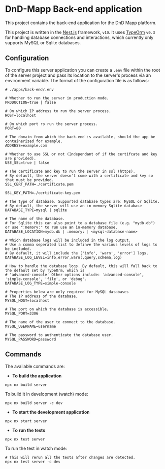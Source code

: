 # DnD-Mapp Back-end application

This project contains the back-end application for the DnD Mapp platform.

This project is written in the [Nest.js](https://nestjs.com) framework, `v10`. It uses [TypeOrm](https://typeorm.io/) `v0.3` for handling database connections and interactions, which currently only supports MySQL or Sqlite databases.

## Configuration

To configure this server application you can create a `.env` file within the root of the server project and pass its location to the server's process via an environment variable. The format of the configuration file is as follows:

```.env
# ./apps/back-end/.env

# Whether to run the server in production mode.
PRODUCTION=true | false

# On which IP address to run the server process.
HOST=localhost

# On which port ro run the server process.
PORT=80

# The domain from which the back-end is available, should the app be containerized for example.
ADDRESS=example.com

# Whether to use SSL or not (Independant of if the certifcate and key are provided).
USE_SSL=true | false

# The certificate and key to run the server in ssl (https).
# By default, the server doesn't come with a certificate and key so that must be provided.
SSL_CERT_PATH=./certificate.pem

SSL_KEY_PATH=./certificate-key.pem

# The type of database. Supported database types are: MySQL or Sqlite.
# By default, the server will use an in-memory Sqlite database
DATABASE_TYPE=mysql | sqlite

# The name of the database.
# For Sqlite this can also point to a database file (e.g. "mydb.db") or use ":memory:" to run use an in-memory database.
DATABASE_LOCATION=mydb.db | :memory: | <mysql-database-name>

# Which database logs will be included in the log output.
# Use a comma seperated list to definve the various levels of logs to be included.
# By default, it will include the ['info', 'warn', 'error'] logs.
DATABASE_LOG_LEVEL=info,error,warn(,query,schema,log)

# How to handle the database logs. By default, this will fall back to the default set by TypeOrm, which is
# 'advanced-console' Other options include: 'advanced-console', 'simple-console', 'file', or 'debug'.
DATABASE_LOG_TYPE=simple-console

# Properties below are only required for MySQL databases
# The IP address of the database.
MYSQL_HOST=localhost

# The port on which the database is accessible.
MYSQL_PORT=3306

# The name of the user to connect to the database.
MYSQL_USERNAME=username

# The password to authenticate the database user.
MYSQL_PASSWORD=password
```

## Commands

The available commands are:

-   **To build the application**

```shell
npx nx build server
```

To build it in development (watch) mode:

```shell
npx nx build server -c dev
```

-   **To start the development application**

```shell
npx nx start server
```

-   **To run the tests**

```shell
npx nx test server
```

To run the test in watch mode:

```shell
# This will rerun all the tests after changes are detected.
npx nx test server -c dev
```
